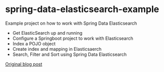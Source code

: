 # spring-data-elasticsearch-example
Example project on how to work with Spring Data Elasticsearch

- Get ElasticSearch up and running
- Configure a Springboot project to work with Elasticsearch
- Index a POJO object
- Create index and mapping in Elasticsaerch
- Search, Filter and Sort using Spring Data Elasticsearch


[Original blog post](https://blog.vuongdang.dev/getting-started-with-spring-data-elasticsearch)


